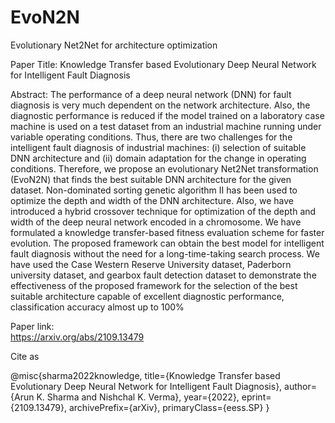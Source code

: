 # EvoN2N
Evolutionary Net2Net for architecture optimization

Paper Title: Knowledge Transfer based Evolutionary Deep Neural Network for Intelligent Fault Diagnosis

Abstract: The performance of a deep neural network (DNN) for fault diagnosis is very much dependent on the network architecture. Also, the diagnostic performance is reduced if the model trained on a laboratory case machine is used on a test dataset from an industrial machine running under variable operating conditions. Thus, there are two challenges for the intelligent fault diagnosis of industrial machines: (i) selection of suitable DNN architecture and (ii) domain adaptation for the change in operating conditions. Therefore, we propose an evolutionary Net2Net transformation (EvoN2N) that finds the best suitable DNN architecture for the given dataset. Non-dominated sorting genetic algorithm II has been used to optimize the depth and width of the DNN architecture. Also, we have introduced a hybrid crossover technique for optimization of the depth and width of the deep neural network encoded in a chromosome. We have formulated a knowledge transfer-based fitness evaluation scheme for faster evolution. The proposed framework can obtain the best model for intelligent fault diagnosis without the need for a long-time-taking search process. We have used the Case Western Reserve University dataset, Paderborn university dataset, and gearbox fault detection dataset to demonstrate the effectiveness of the proposed framework for the selection of the best suitable architecture capable of excellent diagnostic performance, classification accuracy almost up to 100%

Paper link:  
https://arxiv.org/abs/2109.13479

Cite as


@misc{sharma2022knowledge,
      title={Knowledge Transfer based Evolutionary Deep Neural Network for Intelligent Fault Diagnosis}, 
      author={Arun K. Sharma and Nishchal K. Verma},
      year={2022},
      eprint={2109.13479},
      archivePrefix={arXiv},
      primaryClass={eess.SP}
}
